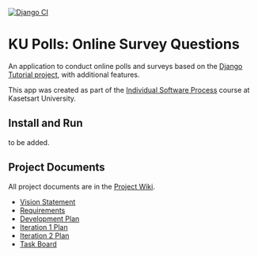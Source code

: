 [![Django CI](https://github.com/KunKid-cmd/ku-polls/actions/workflows/django_tester.yml/badge.svg)](https://github.com/KunKid-cmd/ku-polls/actions/workflows/django_tester.yml)
# KU Polls: Online Survey Questions 

An application to conduct online polls and surveys based
on the [Django Tutorial project](https://www.djangoproject.com/), with
additional features.

This app was created as part of the [Individual Software Process](
https://cpske.github.io/ISP) course at Kasetsart University.

## Install and Run

to be added.

## Project Documents

All project documents are in the [Project Wiki](https://github.com/KunKid-cmd/ku-polls/wiki).

- [Vision Statement](https://github.com/KunKid-cmd/ku-polls/wiki/Vision-Statement)
- [Requirements](https://github.com/KunKid-cmd/ku-polls/wiki/Requirements)
- [Development Plan](https://github.com/KunKid-cmd/ku-polls/wiki/Development-Plan)
- [Iteration 1 Plan](https://github.com/KunKid-cmd/ku-polls/wiki/Iteration-1-Plan)
- [Iteration 2 Plan](https://github.com/KunKid-cmd/ku-polls/wiki/Iteration-2-Plan)
- [Task Board](https://github.com/users/KunKid-cmd/projects/1)
